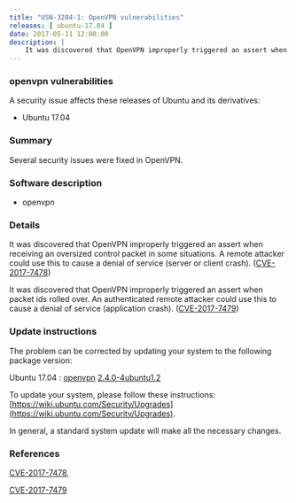 ```yaml
---
title: "USN-3284-1: OpenVPN vulnerabilities"
releases: [ ubuntu-17.04 ]
date: 2017-05-11 12:00:00
description: |
    It was discovered that OpenVPN improperly triggered an assert when receiving an oversized control packet in some situations. A remote attacker could use this to cause a denial of service (server or client crash). ([CVE-2017-7478](http://people.ubuntu.com/~ubuntu-security/cve/CVE-2017-7478))
--- 
```

 
### openvpn vulnerabilities

A security issue affects these releases of Ubuntu and its derivatives:

* Ubuntu 17.04

### Summary

Several security issues were fixed in OpenVPN. 

### Software description

* openvpn 

### Details

It was discovered that OpenVPN improperly triggered an assert when receiving an oversized control packet in some situations. A remote attacker could use this to cause a denial of service (server or client crash). ([CVE-2017-7478](http://people.ubuntu.com/~ubuntu-security/cve/CVE-2017-7478))

It was discovered that OpenVPN improperly triggered an assert when packet ids rolled over. An authenticated remote attacker could use this to cause a denial of service (application crash). ([CVE-2017-7479](http://people.ubuntu.com/~ubuntu-security/cve/CVE-2017-7479)) 

### Update instructions

The problem can be corrected by updating your system to the following package version:

Ubuntu 17.04
 : [openvpn](https://launchpad.net/ubuntu/+source/openvpn) <span> [2.4.0-4ubuntu1.2](https://launchpad.net/ubuntu/+source/openvpn/2.4.0-4ubuntu1.2) </span> 

To update your system, please follow these instructions: [https://wiki.ubuntu.com/Security/Upgrades](https://wiki.ubuntu.com/Security/Upgrades).

In general, a standard system update will make all the necessary changes. 

### References

 [CVE-2017-7478](http://people.ubuntu.com/~ubuntu-security/cve/CVE-2017-7478), 

 [CVE-2017-7479](http://people.ubuntu.com/~ubuntu-security/cve/CVE-2017-7479)
 

